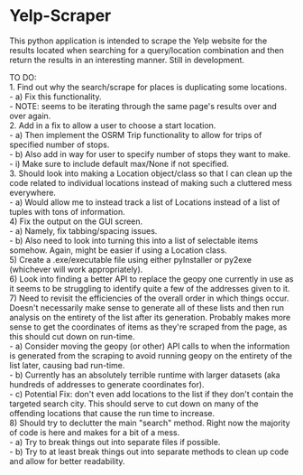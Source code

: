# Yelp-Scraper  
This python application is intended to scrape the Yelp website for the results located when searching for a query/location combination and then return the results in an interesting manner. Still in development.  


TO DO:  
    1. Find out why the search/scrape for places is duplicating some locations.  
    - a) Fix this functionality.  
      - NOTE: seems to be iterating through the same page's results over and over again.  
    2. Add in a fix to allow a user to choose a start location.  
    - a) Then implement the OSRM Trip functionality to allow for trips of specified number of stops.  
    - b) Also add in way for user to specify number of stops they want to make.  
      - i) Make sure to include default max/None if not specified.  
    3. Should look into making a Location object/class so that I can clean up the code related to individual locations instead of making such a cluttered mess everywhere.  
    - a) Would allow me to instead track a list of Locations instead of a list of tuples with tons of information.  
    4) Fix the output on the GUI screen.  
       - a) Namely, fix tabbing/spacing issues.  
       - b) Also need to look into turning this into a list of selectable items somehow. Again, might be easier if using a Location class.  
    5) Create a .exe/executable file using either pyInstaller or py2exe (whichever will work appropriately).  
    6) Look into finding a better API to replace the geopy one currently in use as it seems to be struggling to identify quite a few of the addresses given to it.  
    7) Need to revisit the efficiencies of the overall order in which things occur. Doesn't necessarily make sense to generate all of these lists and then run analysis on the entirety of the list after its generation. Probably makes more sense to get the coordinates of items as they're scraped from the page, as this should cut down on run-time.   
       - a) Consider moving the geopy (or other) API calls to when the information is generated from the scraping to avoid running geopy on the entirety of the list later, causing bad run-time.  
       - b) Currently has an absolutely terrible runtime with larger datasets (aka hundreds of addresses to generate coordinates for).  
       - c) Potential Fix: don't even add locations to the list if they don't contain the targeted search city. This should serve to cut down on many of the offending locations that cause the run time to increase.  
    8) Should try to declutter the main "search" method. Right now the majority of code is here and makes for a bit of a mess.  
       - a) Try to break things out into separate files if possible.  
       - b) Try to at least break things out into separate methods to clean up code and allow for better readability.  

